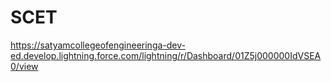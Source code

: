 # SCET
https://satyamcollegeofengineeringa-dev-ed.develop.lightning.force.com/lightning/r/Dashboard/01Z5j000000IdVSEA0/view
